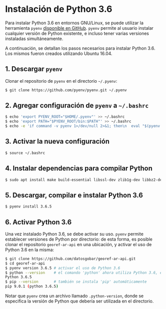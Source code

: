 # Instalación de Python 3.6

Para instalar Python 3.6 en entornos GNU/Linux, se puede utilizar la herramienta `pyenv` [disponible en GitHub](https://github.com/pyenv/pyenv). `pyenv` permite al usuario instalar cualquier versión de Python existente, e incluso tener varias versiones instaladas simultáneamente.

A continuación, se detallan los pasos necesarios para instalar Python 3.6. Los mismos fueron creados utilizando Ubuntu 16.04.

## 1. Descargar `pyenv`
Clonar el repositorio de `pyenv` en el directorio `~/.pyenv`:
```bash
$ git clone https://github.com/pyenv/pyenv.git ~/.pyenv
```

## 2. Agregar configuración de `pyenv` a `~/.bashrc`
```bash
$ echo 'export PYENV_ROOT="$HOME/.pyenv"' >> ~/.bashrc
$ echo 'export PATH="$PYENV_ROOT/bin:$PATH"' >> ~/.bashrc
$ echo -e 'if command -v pyenv 1>/dev/null 2>&1; then\n  eval "$(pyenv init -)"\nfi' >> ~/.bashrc
```

## 3. Activar la nueva configuración
```bash
$ source ~/.bashrc
```

## 4. Instalar dependencias para compilar Python
```bash
$ sudo apt install make build-essential libssl-dev zlib1g-dev libbz2-dev libreadline-dev libsqlite3-dev wget curl llvm libncurses5-dev libncursesw5-dev xz-utils tk-dev libffi-dev liblzma-dev
```

## 5. Descargar, compilar e instalar Python 3.6
```bash
$ pyenv install 3.6.5
```

## 6. Activar Python 3.6
Una vez instalado Python 3.6, se debe activar su uso. `pyenv` permite establecer versiones de Python por directorio: de esta forma, es posible clonar el repositorio `georef-ar-api` en una ubicación, y activar el uso de Python 3.6 en la misma:
```bash
$ git clone https://github.com/datosgobar/georef-ar-api.git
$ cd georef-ar-api
$ pyenv version 3.6.5 # activar el uso de Python 3.6
$ python --version    # el comando 'python' ahora utiliza Python 3.6, en este directorio
Python 3.6.5
$ pip --version       # también se instala 'pip' automáticamente
pip 9.0.1 (python 3.6.5)
```
Notar que `pyenv` crea un archivo llamado `.python-version`, donde se especifica la versión de Python que debería ser utilizada en el directorio.

